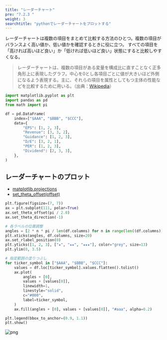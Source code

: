 ```yaml
---
title: "レーダーチャート"
pre: "7.2.3 "
weight: 3
searchtitle: "pythonでレーダーチャートをプロットする"
---
```


レーダーチャートは複数の項目をまとめて比較する方法のひとつ。複数の項目がバランスよく高い値か、低い値かを確認するときに役に立つ。
すべての項目を「高ければ高いほど良い」か「低ければ低いほど良い」状態にすると比較しやすくなる。

> レーダーチャートは、複数の項目がある変量を構成比に直すことなく正多角形上に表現したグラフ。中心を0とし各項目ごとに値が大きいほど外側になるよう表現する。主に、それらの項目を属性としてもつ主体の性能などを比較するために用いる。（出典：[Wikipedia](https://ja.wikipedia.org/wiki/%E3%83%AC%E3%83%BC%E3%83%80%E3%83%BC%E3%83%81%E3%83%A3%E3%83%BC%E3%83%88)）


```python
import matplotlib.pyplot as plt
import pandas as pd
from math import pi

df = pd.DataFrame(
    index=["$AAA", "$BBB", "$CCC"],
    data={
        "EPS": [1, 2, 3],
        "Revenue": [3, 3, 2],
        "Guidance": [1, 2, 3],
        "D/E": [3, 2, 1],
        "PER": [1, 2, 3],
        "Dividend": [2, 3, 3],
    },
)
```

## レーダーチャートのプロット

- [matplotlib.projections](https://matplotlib.org/stable/api/projections_api.html)
- [set_theta_offset(offset)](https://matplotlib.org/stable/api/projections_api.html#matplotlib.projections.polar.PolarAxes.set_theta_offset)


```python
plt.figure(figsize=(7, 7))
ax = plt.subplot(111, polar=True)
ax.set_theta_offset(pi / 2.0)
ax.set_theta_direction(-1)

# 各ラベルの位置調整
angles = [2 * n * pi / len(df.columns) for n in range(len((df.columns)))]
plt.xticks(angles, df.columns, size=20)
ax.set_rlabel_position(0)
plt.yticks([1, 2, 3], ["★", "★★", "★★★"], color="grey", size=13)
plt.ylim(0, 3.5)

# 指定範囲の塗りつぶし
for ticker_symbol in ["$AAA", "$BBB", "$CCC"]:
    values = df.loc[ticker_symbol].values.flatten().tolist()
    ax.plot(
        angles + [0],
        values + [values[0]],
        linewidth=1,
        linestyle="solid",
        c="#000",
        label=ticker_symbol,
    )
    ax.fill(angles + [0], values + [values[0]], "#aaa", alpha=0.2)

plt.legend(bbox_to_anchor=(0.9, 1.1))
plt.show()
```


    
![png](/images/finance/visualize/003-radar-circle_files/003-radar-circle_3_0.png)
    
